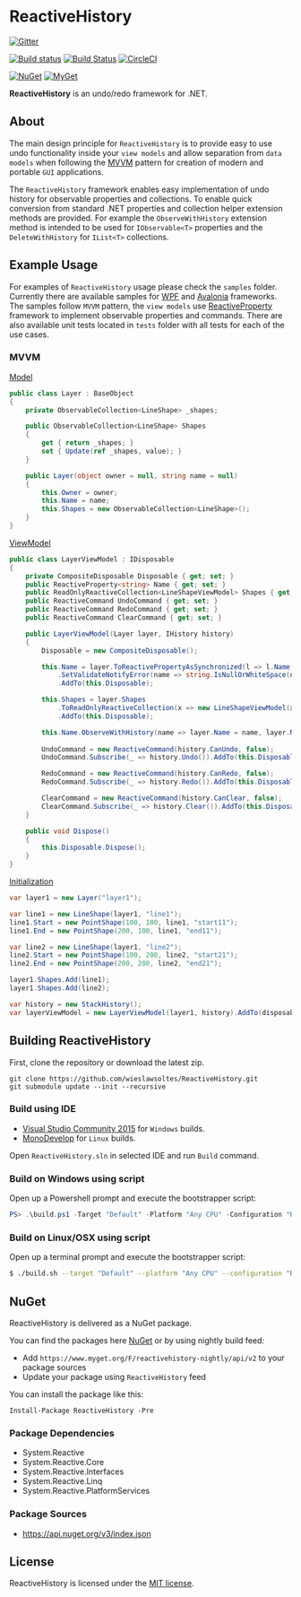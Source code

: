 # ReactiveHistory

[![Gitter](https://badges.gitter.im/wieslawsoltes/ReactiveHistory.svg)](https://gitter.im/wieslawsoltes/ReactiveHistory?utm_source=badge&utm_medium=badge&utm_campaign=pr-badge)

[![Build status](https://ci.appveyor.com/api/projects/status/9mgwu7obsuh89kys?svg=true)](https://ci.appveyor.com/project/wieslawsoltes/reactivehistory)
[![Build Status](https://travis-ci.org/wieslawsoltes/ReactiveHistory.svg?branch=master)](https://travis-ci.org/wieslawsoltes/ReactiveHistory)
[![CircleCI](https://circleci.com/gh/wieslawsoltes/ReactiveHistory/tree/master.svg?style=svg)](https://circleci.com/gh/wieslawsoltes/ReactiveHistory/tree/master)

[![NuGet](https://img.shields.io/nuget/v/ReactiveHistory.svg)](https://www.nuget.org/packages/ReactiveHistory) [![MyGet](https://img.shields.io/myget/reactivehistory-nightly/vpre/ReactiveHistory.svg?label=myget)](https://www.myget.org/gallery/reactivehistory-nightly) 

**ReactiveHistory** is an undo/redo framework for .NET. 

## About

The main design principle for `ReactiveHistory` is to provide easy to use  undo functionality inside your `view models` and allow separation from `data models` when following the [MVVM](https://en.wikipedia.org/wiki/Model-view-viewmodel) pattern for creation of modern and portable `GUI` applications. 

The `ReactiveHistory` framework enables easy implementation of undo history for observable properties and collections. To enable quick conversion from standard .NET properties and collection helper extension methods are provided. For example the `ObserveWithHistory` extension method is intended to be used for `IObservable<T>` properties and the `DeleteWithHistory` for `IList<T>` collections. 

## Example Usage

For examples of `ReactiveHistory` usage please check the `samples` folder. Currently there are available samples for [WPF](https://en.wikipedia.org/wiki/Windows_Presentation_Foundation) and [Avalonia](https://github.com/AvaloniaUI/Avalonia) frameworks. The samples follow `MVVM` pattern, the `view models` use [ReactiveProperty](https://github.com/runceel/ReactiveProperty) framework to implement observable properties and commands. There are also available unit tests located in `tests` folder with all tests for each of the use cases.

### MVVM

[Model](https://github.com/wieslawsoltes/ReactiveHistory/tree/master/samples/ReactiveHistorySample.Models)

```C#
public class Layer : BaseObject
{
    private ObservableCollection<LineShape> _shapes;

    public ObservableCollection<LineShape> Shapes
    {
        get { return _shapes; }
        set { Update(ref _shapes, value); }
    }

    public Layer(object owner = null, string name = null)
    {
        this.Owner = owner;
        this.Name = name;
        this.Shapes = new ObservableCollection<LineShape>();
    }
}
```

[ViewModel](https://github.com/wieslawsoltes/ReactiveHistory/tree/master/samples/ReactiveHistorySample.ViewModels)

```C#
public class LayerViewModel : IDisposable
{
    private CompositeDisposable Disposable { get; set; }
    public ReactiveProperty<string> Name { get; set; }
    public ReadOnlyReactiveCollection<LineShapeViewModel> Shapes { get; set; }
    public ReactiveCommand UndoCommand { get; set; }
    public ReactiveCommand RedoCommand { get; set; }
    public ReactiveCommand ClearCommand { get; set; }

    public LayerViewModel(Layer layer, IHistory history)
    {
        Disposable = new CompositeDisposable();

        this.Name = layer.ToReactivePropertyAsSynchronized(l => l.Name)
            .SetValidateNotifyError(name => string.IsNullOrWhiteSpace(name) ? "Name can not be null or whitespace." : null)
            .AddTo(this.Disposable);

        this.Shapes = layer.Shapes
            .ToReadOnlyReactiveCollection(x => new LineShapeViewModel(x, history))
            .AddTo(this.Disposable);

        this.Name.ObserveWithHistory(name => layer.Name = name, layer.Name, history).AddTo(this.Disposable);
        
        UndoCommand = new ReactiveCommand(history.CanUndo, false);
        UndoCommand.Subscribe(_ => history.Undo()).AddTo(this.Disposable);

        RedoCommand = new ReactiveCommand(history.CanRedo, false);
        RedoCommand.Subscribe(_ => history.Redo()).AddTo(this.Disposable);

        ClearCommand = new ReactiveCommand(history.CanClear, false);
        ClearCommand.Subscribe(_ => history.Clear()).AddTo(this.Disposable);
    }

    public void Dispose()
    {
        this.Disposable.Dispose();
    }
}
```

[Initialization](https://github.com/wieslawsoltes/ReactiveHistory/tree/master/samples/ReactiveHistorySample.Wpf)

```C#
var layer1 = new Layer("layer1");

var line1 = new LineShape(layer1, "line1");
line1.Start = new PointShape(100, 100, line1, "start11");
line1.End = new PointShape(200, 100, line1, "end11");

var line2 = new LineShape(layer1, "line2");
line2.Start = new PointShape(100, 200, line2, "start21");
line2.End = new PointShape(200, 200, line2, "end21");

layer1.Shapes.Add(line1);
layer1.Shapes.Add(line2);

var history = new StackHistory();
var layerViewModel = new LayerViewModel(layer1, history).AddTo(disposable);
```

## Building ReactiveHistory

First, clone the repository or download the latest zip.
```
git clone https://github.com/wieslawsoltes/ReactiveHistory.git
git submodule update --init --recursive
```

### Build using IDE

* [Visual Studio Community 2015](https://www.visualstudio.com/en-us/products/visual-studio-community-vs.aspx) for `Windows` builds.
* [MonoDevelop](http://www.monodevelop.com/) for `Linux` builds.

Open `ReactiveHistory.sln` in selected IDE and run `Build` command.

### Build on Windows using script

Open up a Powershell prompt and execute the bootstrapper script:
```PowerShell
PS> .\build.ps1 -Target "Default" -Platform "Any CPU" -Configuration "Release"
```

### Build on Linux/OSX using script

Open up a terminal prompt and execute the bootstrapper script:
```Bash
$ ./build.sh --target "Default" --platform "Any CPU" --configuration "Release"
```

## NuGet

ReactiveHistory is delivered as a NuGet package.

You can find the packages here [NuGet](https://www.nuget.org/packages/ReactiveHistory/) or by using nightly build feed:
* Add `https://www.myget.org/F/reactivehistory-nightly/api/v2` to your package sources
* Update your package using `ReactiveHistory` feed

You can install the package like this:

`Install-Package ReactiveHistory -Pre`

### Package Dependencies

* System.Reactive
* System.Reactive.Core
* System.Reactive.Interfaces
* System.Reactive.Linq
* System.Reactive.PlatformServices

### Package Sources

* https://api.nuget.org/v3/index.json

## License

ReactiveHistory is licensed under the [MIT license](LICENSE.TXT).
